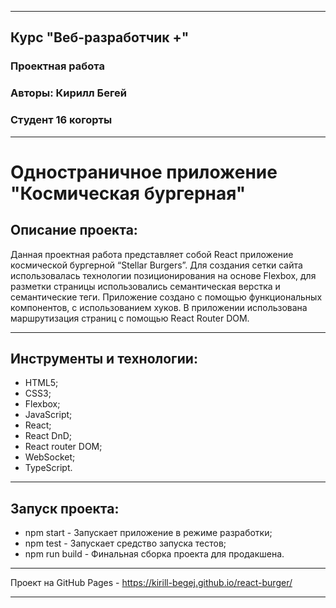 ___
## Курс "Веб-разработчик +"
### Проектная работа
### Авторы: Кирилл Бегей
### Студент 16 когорты
___
# Одностраничное приложение "Космическая бургерная"

## Описание проекта:
Данная проектная работа представляет собой React приложение космической бургерной “Stellar Burgers”. Для создания сетки сайта использовалась технологии позиционирования на основе Flexbox, для разметки страницы использовались семантическая верстка и семантические теги. Приложение создано с помощью функциональных компонентов, с использованием хуков. В приложении использована маршрутизация страниц с помощью React Router DOM.
___
## Инструменты и технологии:
* HTML5;
* CSS3;
* Flexbox;
* JavaScript;
* React;
* React DnD;
* React router DOM;
* WebSocket;
* TypeScript.
___
## Запуск проекта:
* npm start - Запускает приложение в режиме разработки;
* npm test - Запускает средство запуска тестов;
* npm run build - Финальная сборка проекта для продакшена.
___
Проект на GitHub Pages - https://kirill-begej.github.io/react-burger/
___
